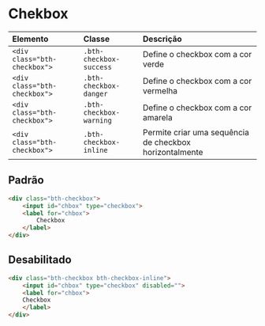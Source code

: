 # Chekbox

| Elemento                              | Classe                    | Descrição                                                                                                           |
| :------------------------------------ | :------------------------ | :------------------------------------------------------------------------------------------------------------------ |
| `<div class="bth-checkbox">`          | `.bth-checkbox-success`   | Define o checkbox com a cor verde                                                                                   |
| `<div class="bth-checkbox">`          | `.bth-checkbox-danger`    | Define o checkbox com a cor vermelha                                                                                |
| `<div class="bth-checkbox">`          | `.bth-checkbox-warning`   | Define o checkbox com a cor amarela                                                                                 |
| `<div class="bth-checkbox">`          | `.bth-checkbox-inline`    | Permite criar uma sequência de checkbox horizontalmente                                                             |


## Padrão
```html
<div class="bth-checkbox">
    <input id="chbox" type="checkbox">
    <label for="chbox">
        Checkbox
    </label>
</div>
```

## Desabilitado
```html
<div class="bth-checkbox bth-checkbox-inline">
    <input id="chbox" type="checkbox" disabled="">
    <label for="chbox">
    Checkbox
    </label>
</div>
```